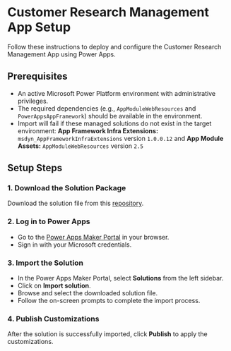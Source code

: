 # Customer Research Management App Setup

Follow these instructions to deploy and configure the Customer Research Management App using Power Apps.

## Prerequisites
- An active Microsoft Power Platform environment with administrative privileges.
- The required dependencies (e.g., `AppModuleWebResources` and `PowerAppsAppFramework`) should be available in the environment.
- Import will fail if these managed solutions do not exist in the target environment: **App Framework Infra Extensions:** `msdyn_AppFrameworkInfraExtensions` version `1.0.0.12` and **App Module Assets:** `AppModuleWebResources` version `2.5`

## Setup Steps

### 1. Download the Solution Package
Download the solution file from this [repository](https://github.com/calebnwokocha/customer-research-management-app/tree/main/solution).

### 2. Log in to Power Apps
- Go to the [Power Apps Maker Portal](https://make.powerapps.com/) in your browser.
- Sign in with your Microsoft credentials.

### 3. Import the Solution
- In the Power Apps Maker Portal, select **Solutions** from the left sidebar.
- Click on **Import solution**.
- Browse and select the downloaded solution file.
- Follow the on-screen prompts to complete the import process.

### 4. Publish Customizations
After the solution is successfully imported, click **Publish** to apply the customizations.
